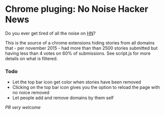 # Chrome pluging: No Noise Hacker News

Do you ever get tired of all the noise on [HN](https://news.ycombinator.com/)? 

This is the source of a chrome extensions hiding stories from all domains that - per november 2015 - had more than than 2500 stories submitted but having less than 4 votes on 60% of submissions. See script.js for more details on what is filtered.

### Todo
* Let the top bar icon get color when stories have been removed
* Clicking on the top bar icon gives you the option to reload the page with no noice removed
* Let people add and remove domains by them self

_PR very welcome_
